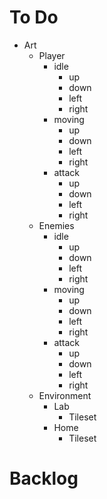 # To Do
- Art
    - Player
        - idle
            - up
            - down
            - left
            - right
        - moving
            - up
            - down
            - left
            - right
        - attack
            - up
            - down
            - left
            - right
    - Enemies
        - idle
            - up
            - down
            - left
            - right
        - moving
            - up
            - down
            - left
            - right
        - attack
            - up
            - down
            - left
            - right
    - Environment
        - Lab
            - Tileset
        - Home
            - Tileset
    

    
# Backlog

